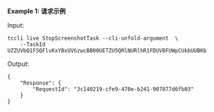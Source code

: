 **Example 1: 请求示例**



Input: 

```
tccli live StopScreenshotTask --cli-unfold-argument  \
    --TaskId UZZUVbQ1FSQFlvKxYBxUVGzwcBB00UETZU5QRlNURlhR1FDUVBFUWpCUkbUUBKb
```

Output: 
```
{
    "Response": {
        "RequestId": "3c140219-cfe9-470e-b241-907877d6fb03"
    }
}
```


